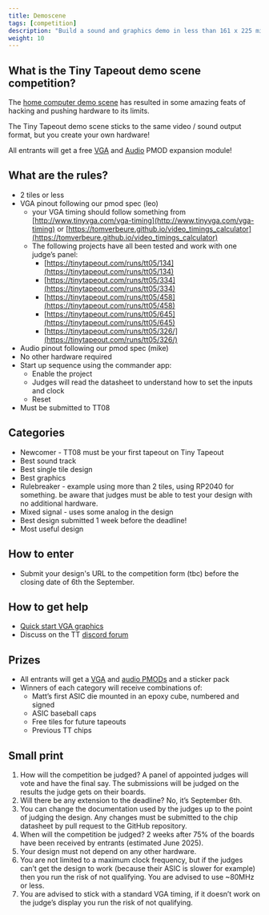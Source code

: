 ```yaml
---
title: Demoscene
tags: [competition]
description: "Build a sound and graphics demo in less than 161 x 225 microns of 130nm ASIC"
weight: 10
---
```


## What is the Tiny Tapeout demo scene competition?

The [home computer demo scene](https://en.wikipedia.org/wiki/Demoscene) has resulted in some amazing feats of hacking and pushing hardware to its limits.

The Tiny Tapeout demo scene sticks to the same video / sound output format, but you create your own hardware!

All entrants will get a free [VGA](https://github.com/mole99/tiny-vga) and [Audio](https://github.com/MichaelBell/tt-audio-pmod) PMOD expansion module!

## What are the rules?

* 2 tiles or less
* VGA pinout following our pmod spec (leo)
    * your VGA timing should follow something from [http://www.tinyvga.com/vga-timing](http://www.tinyvga.com/vga-timing) or [https://tomverbeure.github.io/video_timings_calculator](https://tomverbeure.github.io/video_timings_calculator) 
    * The following projects have all been tested and work with one judge’s panel:
        * [https://tinytapeout.com/runs/tt05/134](https://tinytapeout.com/runs/tt05/134)
        * [https://tinytapeout.com/runs/tt05/334](https://tinytapeout.com/runs/tt05/334)
        * [https://tinytapeout.com/runs/tt05/458](https://tinytapeout.com/runs/tt05/458)
        * [https://tinytapeout.com/runs/tt05/645](https://tinytapeout.com/runs/tt05/645)
        * [https://tinytapeout.com/runs/tt05/326/](https://tinytapeout.com/runs/tt05/326/)
* Audio pinout following our pmod spec (mike)
* No other hardware required
* Start up sequence using the commander app:
    * Enable the project
    * Judges will read the datasheet to understand how to set the inputs and clock
    * Reset
* Must be submitted to TT08

## Categories

* Newcomer - TT08 must be your first tapeout on Tiny Tapeout
* Best sound track
* Best single tile design
* Best graphics
* Rulebreaker - example using more than 2 tiles, using RP2040 for something. be aware that judges must be able to test your design with no additional hardware.
* Mixed signal - uses some analog in the design
* Best design submitted 1 week before the deadline!
* Most useful design

## How to enter

* Submit your design's URL to the competition form (tbc) before the closing date of 6th the September.

## How to get help

* [Quick start VGA graphics](https://tinytapeout.github.io/vga-playground/)
* Discuss on the TT [discord forum](/discord)

## Prizes

* All entrants will get a [VGA](https://github.com/mole99/tiny-vga) and [audio PMODs](https://github.com/MichaelBell/tt-audio-pmod) and a sticker pack
* Winners of each category will receive combinations of:
    * Matt’s first ASIC die mounted in an epoxy cube, numbered and signed
    * ASIC baseball caps
    * Free tiles for future tapeouts
    * Previous TT chips

## Small print

1. How will the competition be judged? A panel of appointed judges will vote and have the final say. The submissions will be judged on the results the judge gets on their boards.
2. Will there be any extension to the deadline? No, it’s September 6th.
3. You can change the documentation used by the judges up to the point of judging the design. Any changes must be submitted to the chip datasheet by pull request to the GitHub repository.
4. When will the competition be judged? 2 weeks after 75% of the boards have been received by entrants (estimated June 2025).
5. Your design must not depend on any other hardware.
6. You are not limited to a maximum clock frequency, but if the judges can’t get the design to work (because their ASIC is slower for example) then you run the risk of not qualifying. You are advised to use ~80MHz or less.
7. You are advised to stick with a standard VGA timing, if it doesn’t work on the judge’s display you run the risk of not qualifying.

